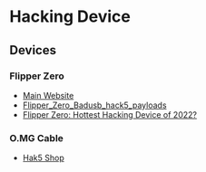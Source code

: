 # Hacking Device

<!--
https://hackaday.com/2020/11/28/hackrf-portapack-firmware-spoofs-all-the-things/

https://github.com/UberGuidoZ/Flipper
-->

## Devices

### Flipper Zero

- [Main Website](https://flipperzero.one/)
- [Flipper_Zero_Badusb_hack5_payloads](https://github.com/nocomp/Flipper_Zero_Badusb_hack5_payloads)
- [Flipper Zero: Hottest Hacking Device of 2022?](https://www.youtube.com/watch?v=VF3xlAm_tdo)

### O.MG Cable

- [Hak5 Shop](https://shop.hak5.org/products/omg-cable)

<!--
https://youtube.com/watch?v=Qb8Wvo9u5zE
https://github.com/davidbombal/hak5/blob/main/omg_androidS22Ultra.txt
-->
